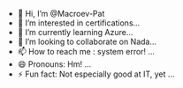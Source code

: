 - 👋 Hi, I’m @Macroev-Pat
- 👀 I’m interested in certifications...
- 🌱 I’m currently learning Azure...
- 💞️ I’m looking to collaborate on Nada...
- 📫 How to reach me : system error! ...
- 😄 Pronouns: Hm! ...
- ⚡ Fun fact: Not especially good at IT, yet ...

<!---
Macroev-Pat/Macroev-Pat is a ✨ special ✨ repository because its `README.md` (this file) appears on your GitHub profile.
You can click the Preview link to take a look at your changes.
--->
